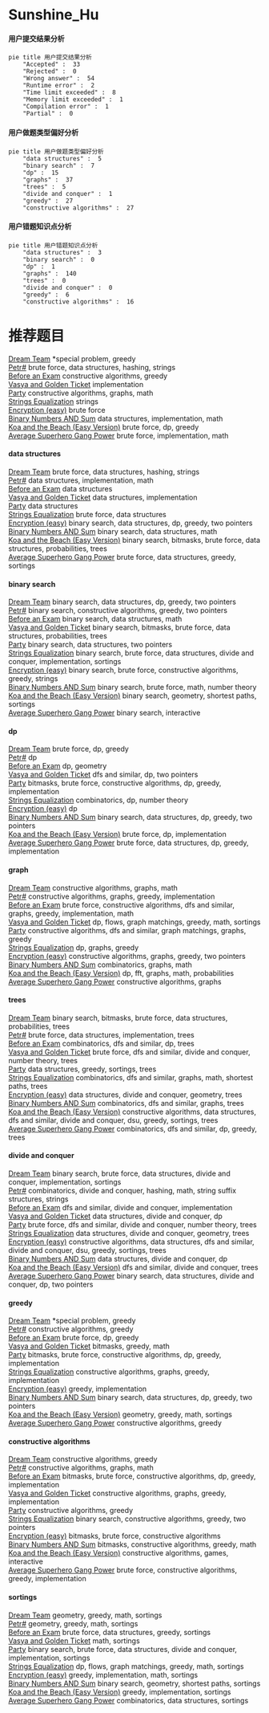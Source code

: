 # Sunshine_Hu
<!-- tabs:start -->
#### **用户提交结果分析**

```mermaid
pie title 用户提交结果分析
    "Accepted" :  33
    "Rejected" :  0
    "Wrong answer" :  54
    "Runtime error" :  2
    "Time limit exceeded" :  8
    "Memory limit exceeded" :  1
    "Compilation error" :  1
    "Partial" :  0
```
#### **用户做题类型偏好分析**

```mermaid
pie title 用户做题类型偏好分析
    "data structures" :  5
    "binary search" :  7
    "dp" :  15
    "graphs" :  37
    "trees" :  5
    "divide and conquer" :  1
    "greedy" :  27
    "constructive algorithms" :  27
```
#### **用户错题知识点分析**

```mermaid
pie title 用户错题知识点分析
    "data structures" :  3
    "binary search" :  0
    "dp" :  1
    "graphs" :  140
    "trees" :  0
    "divide and conquer" :  0
    "greedy" :  6
    "constructive algorithms" :  16
```
<!-- tabs:end -->
# 推荐题目
[Dream Team](http://codeforces.com/problemset/problem/1297/C)		*special problem,
                        greedy		  
[Petr#](https://codeforces.com/contest/114/problem/D)		brute force,
                        data structures,
                        hashing,
                        strings		  
[Before an Exam](http://codeforces.com/problemset/problem/4/B)		constructive algorithms,
                        greedy		  
[Vasya and Golden Ticket](http://codeforces.com/problemset/problem/1030/C)		implementation		  
[Party](http://codeforces.com/problemset/problem/23/B)		constructive algorithms,
                        graphs,
                        math		  
[Strings Equalization](https://codeforces.com/contest/1241/problem/B)		strings		  
[Encryption (easy)](http://codeforces.com/problemset/problem/958/C1)		brute force		  
[Binary Numbers AND Sum](http://codeforces.com/problemset/problem/1066/E)		data structures,
                        implementation,
                        math		  
[Koa and the Beach (Easy Version)](http://codeforces.com/problemset/problem/1384/B1)		brute force,
                        dp,
                        greedy		  
[Average Superhero Gang Power](http://codeforces.com/problemset/problem/1111/B)		brute force,
                        implementation,
                        math		  
<!-- tabs:start -->
#### **data structures**
[Dream Team](https://codeforces.com/contest/114/problem/D)		brute force,
                        data structures,
                        hashing,
                        strings		  
[Petr#](http://codeforces.com/problemset/problem/1066/E)		data structures,
                        implementation,
                        math		  
[Before an Exam](http://codeforces.com/problemset/problem/38/G)		data structures		  
[Vasya and Golden Ticket](https://codeforces.com/contest/1180/problem/C)		data structures,
                        implementation		  
[Party](http://codeforces.com/problemset/problem/292/E)		data structures		  
[Strings Equalization](http://codeforces.com/problemset/problem/1380/A)		brute force,
                        data structures		  
[Encryption (easy)](http://codeforces.com/problemset/problem/1492/C)		binary search,
                        data structures,
                        dp,
                        greedy,
                        two pointers		  
[Binary Numbers AND Sum](http://codeforces.com/problemset/problem/1490/G)		binary search,
                        data structures,
                        math		  
[Koa and the Beach (Easy Version)](http://codeforces.com/problemset/problem/1479/D)		binary search,
                        bitmasks,
                        brute force,
                        data structures,
                        probabilities,
                        trees		  
[Average Superhero Gang Power](http://codeforces.com/problemset/problem/1497/A)		brute force,
                        data structures,
                        greedy,
                        sortings		  
#### **binary search**
[Dream Team](http://codeforces.com/problemset/problem/1492/C)		binary search,
                        data structures,
                        dp,
                        greedy,
                        two pointers		  
[Petr#](http://codeforces.com/problemset/problem/1463/D)		binary search,
                        constructive algorithms,
                        greedy,
                        two pointers		  
[Before an Exam](http://codeforces.com/problemset/problem/1490/G)		binary search,
                        data structures,
                        math		  
[Vasya and Golden Ticket](http://codeforces.com/problemset/problem/1479/D)		binary search,
                        bitmasks,
                        brute force,
                        data structures,
                        probabilities,
                        trees		  
[Party](http://codeforces.com/problemset/problem/1436/E)		binary search,
                        data structures,
                        two pointers		  
[Strings Equalization](http://codeforces.com/problemset/problem/1461/D)		binary search,
                        brute force,
                        data structures,
                        divide and conquer,
                        implementation,
                        sortings		  
[Encryption (easy)](http://codeforces.com/problemset/problem/1493/C)		binary search,
                        brute force,
                        constructive algorithms,
                        greedy,
                        strings		  
[Binary Numbers AND Sum](http://codeforces.com/problemset/problem/1487/D)		binary search,
                        brute force,
                        math,
                        number theory		  
[Koa and the Beach (Easy Version)](http://codeforces.com/problemset/problem/1486/B)		binary search,
                        geometry,
                        shortest paths,
                        sortings		  
[Average Superhero Gang Power](http://codeforces.com/problemset/problem/1486/C1)		binary search,
                        interactive		  
#### **dp**
[Dream Team](http://codeforces.com/problemset/problem/1384/B1)		brute force,
                        dp,
                        greedy		  
[Petr#](http://codeforces.com/problemset/problem/711/C)		dp		  
[Before an Exam](http://codeforces.com/problemset/problem/13/D)		dp,
                        geometry		  
[Vasya and Golden Ticket](https://codeforces.com/contest/506/problem/A)		dfs and similar,
                        dp,
                        two pointers		  
[Party](http://codeforces.com/problemset/problem/1391/D)		bitmasks,
                        brute force,
                        constructive algorithms,
                        dp,
                        greedy,
                        implementation		  
[Strings Equalization](http://codeforces.com/problemset/problem/659/G)		combinatorics,
                        dp,
                        number theory		  
[Encryption (easy)](http://codeforces.com/problemset/problem/933/A)		dp		  
[Binary Numbers AND Sum](http://codeforces.com/problemset/problem/1492/C)		binary search,
                        data structures,
                        dp,
                        greedy,
                        two pointers		  
[Koa and the Beach (Easy Version)](https://codeforces.com/contest/1457/problem/C)		brute force,
                        dp,
                        implementation		  
[Average Superhero Gang Power](http://codeforces.com/problemset/problem/1491/C)		brute force,
                        data structures,
                        dp,
                        greedy,
                        implementation		  
#### **graph**
[Dream Team](http://codeforces.com/problemset/problem/23/B)		constructive algorithms,
                        graphs,
                        math		  
[Petr#](https://codeforces.com/contest/1440/problem/C2)		constructive algorithms,
                        graphs,
                        greedy,
                        implementation		  
[Before an Exam](http://codeforces.com/problemset/problem/1487/C)		brute force,
                        constructive algorithms,
                        dfs and similar,
                        graphs,
                        greedy,
                        implementation,
                        math		  
[Vasya and Golden Ticket](http://codeforces.com/problemset/problem/1437/C)		dp,
                        flows,
                        graph matchings,
                        greedy,
                        math,
                        sortings		  
[Party](http://codeforces.com/problemset/problem/1470/D)		constructive algorithms,
                        dfs and similar,
                        graph matchings,
                        graphs,
                        greedy		  
[Strings Equalization](http://codeforces.com/problemset/problem/1476/C)		dp,
                        graphs,
                        greedy		  
[Encryption (easy)](http://codeforces.com/problemset/problem/1304/D)		constructive algorithms,
                        graphs,
                        greedy,
                        two pointers		  
[Binary Numbers AND Sum](http://codeforces.com/problemset/problem/1475/C)		combinatorics,
                        graphs,
                        math		  
[Koa and the Beach (Easy Version)](http://codeforces.com/problemset/problem/553/E)		dp,
                        fft,
                        graphs,
                        math,
                        probabilities		  
[Average Superhero Gang Power](http://codeforces.com/problemset/problem/1495/C)		constructive algorithms,
                        graphs		  
#### **trees**
[Dream Team](http://codeforces.com/problemset/problem/1479/D)		binary search,
                        bitmasks,
                        brute force,
                        data structures,
                        probabilities,
                        trees		  
[Petr#](http://codeforces.com/problemset/problem/1511/C)		brute force,
                        data structures,
                        implementation,
                        trees		  
[Before an Exam](http://codeforces.com/problemset/problem/1499/F)		combinatorics,
                        dfs and similar,
                        dp,
                        trees		  
[Vasya and Golden Ticket](http://codeforces.com/problemset/problem/1491/E)		brute force,
                        dfs and similar,
                        divide and conquer,
                        number theory,
                        trees		  
[Party](http://codeforces.com/problemset/problem/1466/D)		data structures,
                        greedy,
                        sortings,
                        trees		  
[Strings Equalization](http://codeforces.com/problemset/problem/1495/D)		combinatorics,
                        dfs and similar,
                        graphs,
                        math,
                        shortest paths,
                        trees		  
[Encryption (easy)](http://codeforces.com/problemset/problem/1303/G)		data structures,
                        divide and conquer,
                        geometry,
                        trees		  
[Binary Numbers AND Sum](http://codeforces.com/problemset/problem/1454/E)		combinatorics,
                        dfs and similar,
                        graphs,
                        trees		  
[Koa and the Beach (Easy Version)](http://codeforces.com/problemset/problem/1494/D)		constructive algorithms,
                        data structures,
                        dfs and similar,
                        divide and conquer,
                        dsu,
                        greedy,
                        sortings,
                        trees		  
[Average Superhero Gang Power](http://codeforces.com/problemset/problem/1292/C)		combinatorics,
                        dfs and similar,
                        dp,
                        greedy,
                        trees		  
#### **divide and conquer**
[Dream Team](http://codeforces.com/problemset/problem/1461/D)		binary search,
                        brute force,
                        data structures,
                        divide and conquer,
                        implementation,
                        sortings		  
[Petr#](http://codeforces.com/problemset/problem/1466/G)		combinatorics,
                        divide and conquer,
                        hashing,
                        math,
                        string suffix structures,
                        strings		  
[Before an Exam](http://codeforces.com/problemset/problem/1490/D)		dfs and similar,
                        divide and conquer,
                        implementation		  
[Vasya and Golden Ticket](https://codeforces.com/contest/1483/problem/C)		data structures,
                        divide and conquer,
                        dp		  
[Party](http://codeforces.com/problemset/problem/1491/E)		brute force,
                        dfs and similar,
                        divide and conquer,
                        number theory,
                        trees		  
[Strings Equalization](http://codeforces.com/problemset/problem/1303/G)		data structures,
                        divide and conquer,
                        geometry,
                        trees		  
[Encryption (easy)](http://codeforces.com/problemset/problem/1494/D)		constructive algorithms,
                        data structures,
                        dfs and similar,
                        divide and conquer,
                        dsu,
                        greedy,
                        sortings,
                        trees		  
[Binary Numbers AND Sum](http://codeforces.com/problemset/problem/1482/E)		data structures,
                        divide and conquer,
                        dp		  
[Koa and the Beach (Easy Version)](http://codeforces.com/problemset/problem/566/C)		dfs and similar,
                        divide and conquer,
                        trees		  
[Average Superhero Gang Power](http://codeforces.com/problemset/problem/1428/F)		binary search,
                        data structures,
                        divide and conquer,
                        dp,
                        two pointers		  
#### **greedy**
[Dream Team](http://codeforces.com/problemset/problem/1297/C)		*special problem,
                        greedy		  
[Petr#](http://codeforces.com/problemset/problem/4/B)		constructive algorithms,
                        greedy		  
[Before an Exam](http://codeforces.com/problemset/problem/1384/B1)		brute force,
                        dp,
                        greedy		  
[Vasya and Golden Ticket](http://codeforces.com/problemset/problem/916/B)		bitmasks,
                        greedy,
                        math		  
[Party](http://codeforces.com/problemset/problem/1391/D)		bitmasks,
                        brute force,
                        constructive algorithms,
                        dp,
                        greedy,
                        implementation		  
[Strings Equalization](https://codeforces.com/contest/1440/problem/C2)		constructive algorithms,
                        graphs,
                        greedy,
                        implementation		  
[Encryption (easy)](http://codeforces.com/problemset/problem/1230/B)		greedy,
                        implementation		  
[Binary Numbers AND Sum](http://codeforces.com/problemset/problem/1492/C)		binary search,
                        data structures,
                        dp,
                        greedy,
                        two pointers		  
[Koa and the Beach (Easy Version)](https://codeforces.com/contest/1496/problem/C)		geometry,
                        greedy,
                        math,
                        sortings		  
[Average Superhero Gang Power](http://codeforces.com/problemset/problem/1493/A)		constructive algorithms,
                        greedy		  
#### **constructive algorithms**
[Dream Team](http://codeforces.com/problemset/problem/4/B)		constructive algorithms,
                        greedy		  
[Petr#](http://codeforces.com/problemset/problem/23/B)		constructive algorithms,
                        graphs,
                        math		  
[Before an Exam](http://codeforces.com/problemset/problem/1391/D)		bitmasks,
                        brute force,
                        constructive algorithms,
                        dp,
                        greedy,
                        implementation		  
[Vasya and Golden Ticket](https://codeforces.com/contest/1440/problem/C2)		constructive algorithms,
                        graphs,
                        greedy,
                        implementation		  
[Party](http://codeforces.com/problemset/problem/1493/A)		constructive algorithms,
                        greedy		  
[Strings Equalization](http://codeforces.com/problemset/problem/1463/D)		binary search,
                        constructive algorithms,
                        greedy,
                        two pointers		  
[Encryption (easy)](https://codeforces.com/contest/1456/problem/B)		bitmasks,
                        brute force,
                        constructive algorithms		  
[Binary Numbers AND Sum](http://codeforces.com/problemset/problem/1492/D)		bitmasks,
                        constructive algorithms,
                        greedy,
                        math		  
[Koa and the Beach (Easy Version)](https://codeforces.com/contest/1504/problem/D)		constructive algorithms,
                        games,
                        interactive		  
[Average Superhero Gang Power](https://codeforces.com/contest/1483/problem/A)		brute force,
                        constructive algorithms,
                        greedy,
                        implementation		  
#### **sortings**
[Dream Team](https://codeforces.com/contest/1496/problem/C)		geometry,
                        greedy,
                        math,
                        sortings		  
[Petr#](http://codeforces.com/problemset/problem/1495/A)		geometry,
                        greedy,
                        math,
                        sortings		  
[Before an Exam](http://codeforces.com/problemset/problem/1497/A)		brute force,
                        data structures,
                        greedy,
                        sortings		  
[Vasya and Golden Ticket](http://codeforces.com/problemset/problem/1427/A)		math,
                        sortings		  
[Party](http://codeforces.com/problemset/problem/1461/D)		binary search,
                        brute force,
                        data structures,
                        divide and conquer,
                        implementation,
                        sortings		  
[Strings Equalization](http://codeforces.com/problemset/problem/1437/C)		dp,
                        flows,
                        graph matchings,
                        greedy,
                        math,
                        sortings		  
[Encryption (easy)](http://codeforces.com/problemset/problem/1473/A)		greedy,
                        implementation,
                        math,
                        sortings		  
[Binary Numbers AND Sum](http://codeforces.com/problemset/problem/1486/B)		binary search,
                        geometry,
                        shortest paths,
                        sortings		  
[Koa and the Beach (Easy Version)](http://codeforces.com/problemset/problem/1480/B)		greedy,
                        implementation,
                        sortings		  
[Average Superhero Gang Power](http://codeforces.com/problemset/problem/1420/D)		combinatorics,
                        data structures,
                        sortings		  
<!-- tabs:end -->

